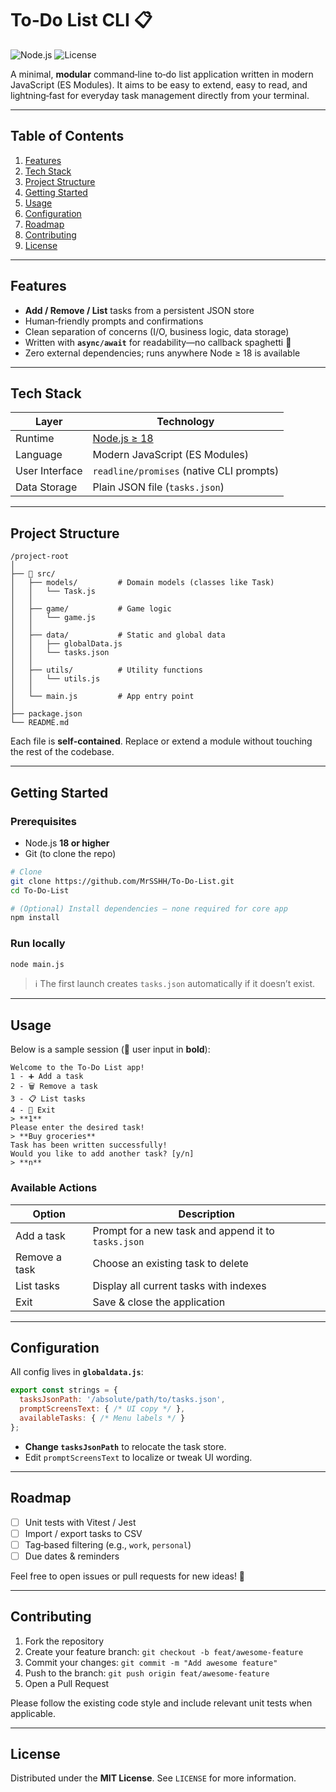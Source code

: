 # To‑Do List CLI 📋

![Node.js](https://img.shields.io/badge/node-%3E%3D18.0.0-brightgreen)
![License](https://img.shields.io/badge/license-MIT-blue)

A minimal, **modular** command‑line to‑do list application written in modern JavaScript (ES Modules). It aims to be easy to extend, easy to read, and lightning‑fast for everyday task management directly from your terminal.

---

## Table of Contents

1. [Features](#features)
2. [Tech Stack](#tech-stack)
3. [Project Structure](#project-structure)
4. [Getting Started](#getting-started)
5. [Usage](#usage)
6. [Configuration](#configuration)
7. [Roadmap](#roadmap)
8. [Contributing](#contributing)
9. [License](#license)

---

## Features

* **Add / Remove / List** tasks from a persistent JSON store
* Human‑friendly prompts and confirmations
* Clean separation of concerns (I/O, business logic, data storage)
* Written with **`async/await`** for readability—no callback spaghetti 🍝
* Zero external dependencies; runs anywhere Node ≥ 18 is available

---

## Tech Stack

| Layer          | Technology                               |
| -------------- | ---------------------------------------- |
| Runtime        | [Node.js ≥ 18](https://nodejs.org/)      |
| Language       | Modern JavaScript (ES Modules)           |
| User Interface | `readline/promises` (native CLI prompts) |
| Data Storage   | Plain JSON file (`tasks.json`)           |

---

## Project Structure

```
/project-root
│
├── 📁 src/
│   ├── models/         # Domain models (classes like Task)
│   │   └── Task.js
│   │
│   ├── game/           # Game logic
│   │   └── game.js
│   │
│   ├── data/           # Static and global data
│   │   ├── globalData.js
│   │   └── tasks.json
│   │
│   ├── utils/          # Utility functions
│   │   └── utils.js
│   │
│   └── main.js         # App entry point
│
├── package.json
└── README.md
```
Each file is **self‑contained**. Replace or extend a module without touching the rest of the codebase.

---

## Getting Started

### Prerequisites

* Node.js **18 or higher**
* Git (to clone the repo)

```bash
# Clone
git clone https://github.com/MrSSHH/To-Do-List.git
cd To-Do-List

# (Optional) Install dependencies – none required for core app
npm install
```

### Run locally

```bash
node main.js
```

> ℹ️ The first launch creates `tasks.json` automatically if it doesn’t exist.

---

## Usage

Below is a sample session (💬 user input in **bold**):

```
Welcome to the To-Do List app!
1 - ➕ Add a task
2 - 🗑️ Remove a task
3 - 📋 List tasks
4 - 🚪 Exit
> **1**
Please enter the desired task!
> **Buy groceries**
Task has been written successfully!
Would you like to add another task? [y/n]
> **n**
```

### Available Actions

| Option        | Description                                         |
| ------------- | --------------------------------------------------- |
| Add a task    | Prompt for a new task and append it to `tasks.json` |
| Remove a task | Choose an existing task to delete                   |
| List tasks    | Display all current tasks with indexes              |
| Exit          | Save & close the application                        |

---

## Configuration

All config lives in **`globaldata.js`**:

```js
export const strings = {
  tasksJsonPath: '/absolute/path/to/tasks.json',
  promptScreensText: { /* UI copy */ },
  availableTasks: { /* Menu labels */ }
};
```

* **Change `tasksJsonPath`** to relocate the task store.
* Edit `promptScreensText` to localize or tweak UI wording.

---

## Roadmap

* [ ] Unit tests with Vitest / Jest
* [ ] Import / export tasks to CSV
* [ ] Tag‑based filtering (e.g., `work`, `personal`)
* [ ] Due dates & reminders

Feel free to open issues or pull requests for new ideas! 🚀

---

## Contributing

1. Fork the repository
2. Create your feature branch: `git checkout -b feat/awesome‑feature`
3. Commit your changes: `git commit -m "Add awesome feature"`
4. Push to the branch: `git push origin feat/awesome‑feature`
5. Open a Pull Request

Please follow the existing code style and include relevant unit tests when applicable.

---

## License

Distributed under the **MIT License**. See `LICENSE` for more information.
